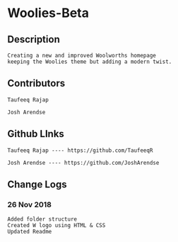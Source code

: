 # Woolies-Beta

## Description

```
Creating a new and improved Woolworths homepage 
keeping the Woolies theme but adding a modern twist. 
```

## Contributors

```
Taufeeq Rajap

Josh Arendse
```

## Github LInks

```
Taufeeq Rajap ---- https://github.com/TaufeeqR

Josh Arendse ---- https://github.com/JoshArendse
```

## Change Logs

### 26 Nov 2018
```
Added folder structure
Created W logo using HTML & CSS
Updated Readme
```

